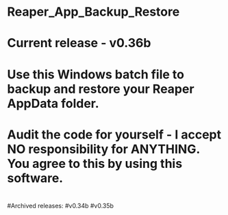 # Reaper_App_Backup_Restore
# Current release - v0.36b
#
#
#
#
# Use this Windows batch file to backup and restore your Reaper AppData folder.
# Audit the code for yourself - I accept NO responsibility for ANYTHING. You agree to this by using this software.
#
#
#Archived releases:
#v0.34b
#v0.35b
